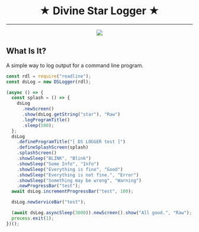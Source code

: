 <h1 align="center">
 &#9733; Divine Star Logger &#9733;
</h1>

---

<p align="center">
<img src="https://divinestarapparel.com/wp-content/uploads/2021/02/logo-small.png"/>
</p>

## What Is It?

A simple way to log output for a command line program. 

```typescript
const rdl = require("readline");
const dsLog = new DSLogger(rdl);

(async () => {
  const splash = () => {
    dsLog
      .newScreen()
      .show(dsLog.getString("star"), "Raw")
      .logProgramTitle()
      .sleep(500);
  };
  dsLog
    .defineProgramTitle("[ DS LOGGER test ]")
    .defineSplashScreen(splash)
    .splashScreen()
    .showSleep("BLINK", "Blink")
    .showSleep("Some Info", "Info")
    .showSleep("Everything is fine", "Good")
    .showSleep("Everything is not fine.", "Error")
    .showSleep("Something may be wrong", "Warning")
    .newProgressBar("test");
  await dsLog.incrementProgressBar("test", 100);

  dsLog.newServiceBar("test");

  (await dsLog.asyncSleep(3000)).newScreen().show("All good.", "Raw");
  process.exit(1);
})();

```